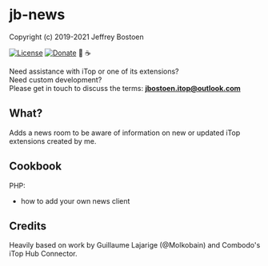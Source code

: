 # jb-news

Copyright (c) 2019-2021 Jeffrey Bostoen

[![License](https://img.shields.io/github/license/jbostoen/iTop-custom-extensions)](https://github.com/jbostoen/iTop-custom-extensions/blob/master/license.md)
[![Donate](https://img.shields.io/badge/Donate-PayPal-green.svg)](https://www.paypal.me/jbostoen)
🍻 ☕

Need assistance with iTop or one of its extensions?  
Need custom development?  
Please get in touch to discuss the terms: **jbostoen.itop@outlook.com**

## What?

Adds a news room to be aware of information on new or updated iTop extensions created by me.


## Cookbook

PHP: 
* how to add your own news client

## Credits

Heavily based on work by Guillaume Lajarige (@Molkobain) and Combodo's iTop Hub Connector.


